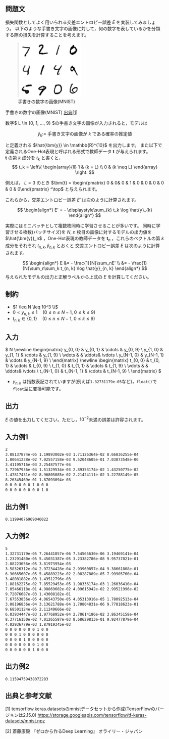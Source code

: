 ## 問題文

損失関数としてよく用いられる交差エントロピー誤差 $E$ を実装してみましょう。
以下のような手書き文字の画像に対して，何の数字を表しているかを分類する際の損失を計算することを考えます。

<figure>
    <img src="mnist_sample.png" width="200">
    <figcaption>手書きの数字の画像(MNIST)  </figcaption>
</figure>

手書きの数字の画像(MNIST) [出典[1]](#出典)


数字$ L \in \{0, 1, ..., 9\} $の手書き文字の画像が入力されると，モデルは
<div style="text-align:center">

$\hat{y}_k :=$ 手書き文字の画像が $k$ である確率の推定値

</div>

と定義される $\hat{\bm{y}} \in \mathbb{R}^{10}$ を出力します。
また以下で定義されるOne-Hot表現と呼ばれる形式で教師データ $\bm{t}$ が与えられます。<br>
$\bm{t}$ の第 $k$ 成分を $t_k$ と書くと，
$$
t_k = \left\{
    \begin{array}{ll}
        1 & (k = L) \\
        0 & (k \neq L)
\end{array}
\right.
$$

例えば， $L = 3$ のとき $\bm{t} = \begin{pmatrix} 0 & 0& 0 & 1 & 0 & 0 & 0 & 0 & 0 & 0\end{pmatrix}
^\top$ と与えられます。

これらから，交差エントロピー誤差 $E'$ は次のように計算されます。

$$
\begin{align*}
E' = - \displaystyle\sum_{k} t_k \log \hat{y}_{k}
\end{align*}
$$

実際にはミニバッチとして複数枚同時に学習させることが多いです。
同時に学習させる枚数(バッチサイズ)を $N$, $n$ 枚目の画像に対するモデルの出力値を $\hat{\bm{y}}_n$ ，One-Hot表現の教師データを $\bm{t}_n$ ，これらのベクトルの第 $k$ 成分をそれぞれ $t_{n, k}, \,\hat{y}_{n, k}$ とおくと
交差エントロピー誤差 $E$ は次のように計算されます。

$$
\begin{align*}
    E &= - \frac{1}{N}\sum_nE' \\
      &= - \frac{1}{N}\sum_n\sum_k t_{n, k} \log \hat{y}_{n, k}
\end{align*}
$$
与えられたモデルの出力と正解ラベルから上式の $E$ を計算してください。
## 制約

- $1 \leq N \leq 10^3 \\$
- $0 < y_{n, k} \leq 1 \quad (0 \leq n \leq N - 1,\; 0 \leq k \leq9)$
- $t_{n, k} \in \{0, 1\} \quad (0 \leq n \leq N - 1,\; 0 \leq k \leq9)$
## 入力
$
N
\newline
\begin{matrix}
    y_{0, 0} & y_{0, 1} & \cdots & y_{0, 9} \\
    y_{1, 0} & y_{1, 1} & \cdots & y_{1, 9} \\
    \vdots & & \ddots& \vdots \\
    y_{N-1, 0} & y_{N-1, 1} & \cdots & y_{N-1, 9} \\
\end{matrix}
\newline
\begin{matrix}
    t_{0, 0} & t_{0, 1} & \cdots & t_{0, 9} \\
    t_{1, 0} & t_{1, 1} & \cdots & t_{1, 9} \\
    \vdots & & \ddots& \vdots \\
    t_{N-1, 0} & t_{N-1, 1} & \cdots & t_{N-1, 9} \\
\end{matrix}
$

- $y_{n, k}$ は指数表記されていますが(例えば`1.32731179e-05`など)，`float()`で`float`型に変換可能です。

##  出力
 $E$ の値を出力してください。ただし，$10^{-2}$未満の誤差は許容されます。

## 入力例1
```
2
3.88137874e-05 1.19893002e-03 1.71126364e-02 8.66836255e-04 1.80641238e-02 7.02557158e-03 9.52048605e-01 7.03873548e-06 3.41195716e-03 2.25487577e-04
3.72967936e-04 1.51329534e-03 2.89353174e-02 1.43250775e-02 1.47817431e-02 8.96805085e-02 2.21424111e-02 3.22788149e-05 8.26345469e-01 1.87093094e-03
0 0 0 0 0 0 1 0 0 0
0 0 0 0 0 0 0 0 1 0
```
## 出力例1
```
0.11994076969046022
```
## 入力例2
```
5
1.32731179e-05 7.26441857e-06 7.54565630e-06 3.19469141e-04 1.23291480e-05 5.45031387e-05 3.23382786e-08 9.95737021e-01 2.88223056e-05 3.81973954e-03
3.58326312e-04 2.97234428e-04 2.93960857e-04 9.38661808e-01 6.30665607e-05 5.45889223e-02 2.08287889e-05 7.99905760e-04 3.48081882e-03 1.43512796e-03
1.88162275e-02 7.85529453e-05 1.98336174e-03 1.26036410e-04 7.05466118e-01 4.98869602e-02 4.09615942e-02 2.99521996e-02 9.72076687e-03 1.43008182e-01
7.67553856e-05 4.06543750e-05 4.05313916e-05 1.78092513e-04 3.08196836e-04 3.13621788e-04 1.70804831e-06 9.77818623e-01 9.68501124e-05 2.11249666e-02
6.03934447e-03 1.97768952e-04 2.70614186e-02 3.86345158e-04 8.37716150e-02 7.01265587e-03 8.68629813e-01 9.92477879e-04 4.02936779e-03 1.87919345e-03
0 0 0 0 0 0 0 1 0 0
0 0 0 1 0 0 0 0 0 0
0 0 0 0 1 0 0 0 0 0
0 0 0 0 0 0 0 1 0 0
0 0 0 0 0 0 1 0 0 0
```
## 出力例2
```
0.11594759438072283
```

## 出典と参考文献
[1] tensorflow.keras.datasetsのmnistデータセットから作成(TensorFlowのバージョンは2.15.0)
https://storage.googleapis.com/tensorflow/tf-keras-datasets/mnist.npz

[2] 斎藤康毅 『ゼロから作るDeep Learning』 オライリー・ジャパン
